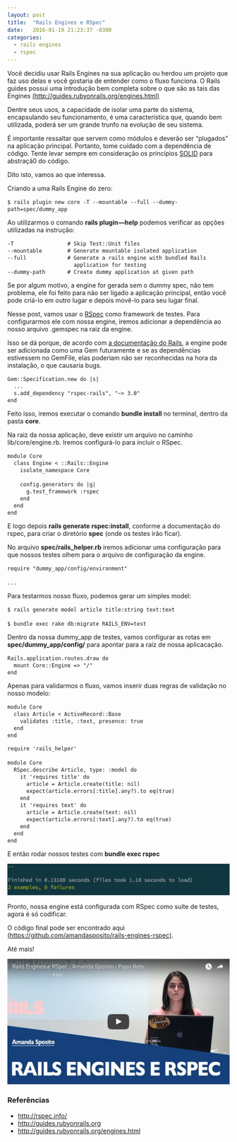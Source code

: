```yaml
---
layout: post
title:  "Rails Engines e RSpec"
date:   2016-01-19 21:23:37 -0300
categories:
  - rails engines
  - rspec
---
```


Você decidiu usar Rails Engines na sua aplicação ou herdou um projeto que faz uso delas e você gostaria de entender como o fluxo funciona. O Rails guides possui uma introdução bem completa sobre o que são as tais das Engines [(http://guides.rubyonrails.org/engines.html)](http://guides.rubyonrails.org/engines.html)

Dentre seus usos, a capacidade de isolar uma parte do sistema, encapsulando seu funcionamento, é uma característica que, quando bem utilizada, poderá ser um grande trunfo na evolução de seu sistema.

É importante ressaltar que servem como módulos e deverão ser “plugados” na aplicação principal. Portanto, tome cuidado com a dependência de código. Tente levar sempre em consideração os princípios [SOLID](https://en.wikipedia.org/wiki/SOLID_%28object-oriented_design%29) para abstraçã0 do código.

Dito isto, vamos ao que interessa.

Criando a uma Rails Engine do zero:

```
$ rails plugin new core -T --mountable --full --dummy-path=spec/dummy_app
```

Ao utilizarmos o comando **rails plugin —help** podemos verificar as opções utilizadas na instrução:

```
-T                 # Skip Test::Unit files
--mountable        # Generate mountable isolated application
--full             # Generate a rails engine with bundled Rails
                     application for testing
--dummy-path       # Create dummy application at given path
```

Se por algum motivo, a engine for gerada sem o dummy spec, não tem problema, ele foi feito para não ser ligado a aplicação principal, então você pode criá-lo em outro lugar e depois movê-lo para seu lugar final.

Nesse post, vamos usar o [RSpec](http://rspec.info/) como framework de testes. Para configurarmos ele com nossa engine, iremos adicionar a dependência ao nosso arquivo .gemspec na raiz da engine.

Isso se dá porque, de acordo com [a documentação do Rails](http://guides.rubyonrails.org/engines.html#other-gem-dependencies), a engine pode ser adicionada como uma Gem futuramente e se as dependências estivessem no GemFile, elas poderiam não ser reconhecidas na hora da instalação, o que causaria bugs.

```
Gem::Specification.new do |s|
  ...
  s.add_dependency "rspec-rails", "~> 3.0"
end
```

Feito isso, iremos executar o comando **bundle install** no terminal, dentro da pasta **core**.

Na raiz da nossa aplicação, deve existir um arquivo no caminho lib/core/engine.rb. Iremos configurá-lo para incluir o RSpec.

```
module Core
  class Engine < ::Rails::Engine
    isolate_namespace Core

    config.generators do |g|
      g.test_framework :rspec
    end
  end
end
```

E logo depois **rails generate rspec:install**, conforme a documentação do rspec, para criar o diretório **spec** (onde os testes irão ficar).

No arquivo **spec/rails_helper.rb** iremos adicionar uma configuração para que nossos testes olhem para o arquivo de configuração da engine.

```
require "dummy_app/config/environment"

...
```

Para testarmos nosso fluxo, podemos gerar um simples model:

```
$ rails generate model article title:string text:text

$ bundle exec rake db:migrate RAILS_ENV=test
```

Dentro da nossa dummy\_app de testes, vamos configurar as rotas em **spec/dummy_app/config/** para apontar para a raíz de nossa aplicacação.

```
Rails.application.routes.draw do
  mount Core::Engine => "/"
end
```

Apenas para validarmos o fluxo, vamos inserir duas regras de validação no nosso modelo:

```
module Core
  class Article < ActiveRecord::Base
    validates :title, :text, presence: true
  end
end
```

```
require 'rails_helper'

module Core
  RSpec.describe Article, type: :model do
    it 'requires title' do
      article = Article.create(title: nil)
      expect(article.errors[:title].any?).to eq(true)
    end
    it 'requires text' do
      article = Article.create(text: nil)
      expect(article.errors[:text].any?).to eq(true)
    end
  end
end
```

E então rodar nossos testes com **bundle exec rspec**

![Nosso resultado final deverá ser assim](/assets/images/rspec-engine-tests.png)

Pronto, nossa engine está configurada com RSpec como suíte de testes, agora é só codificar.

O código final pode ser encontrado aqui [(https://github.com/amandasposito/rails-engines-rspec)](https://github.com/amandasposito/rails-engines-rspec).

Até mais!

[![Papo reto - rails engines](/assets/images/placeholder-engines.png)](https://www.youtube.com/watch?v=Jk1D759_epo)

### Referências

* http://rspec.info/
* http://guides.rubyonrails.org
* http://guides.rubyonrails.org/engines.html
